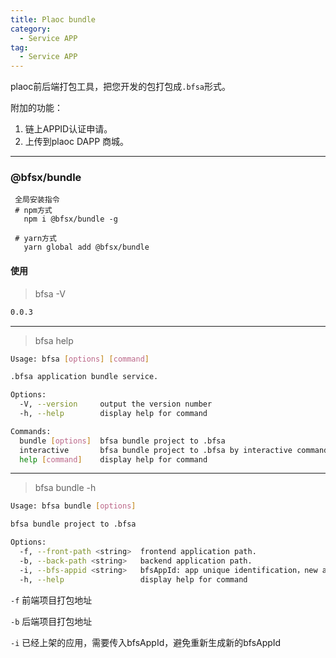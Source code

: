 ```yaml
---
title: Plaoc bundle
category:
  - Service APP
tag:
  - Service APP
---
```


plaoc前后端打包工具，把您开发的包打包成`.bfsa`形式。

附加的功能：

1. 链上APPID认证申请。
2. 上传到plaoc DAPP 商城。

---------------------------

### @bfsx/bundle

```
 全局安装指令
 # npm方式
   npm i @bfsx/bundle -g

 # yarn方式
   yarn global add @bfsx/bundle
```

#### 使用
> bfsa -V
```bash
0.0.3
```
---------------------------

> bfsa help

```bash
Usage: bfsa [options] [command]

.bfsa application bundle service.

Options:
  -V, --version     output the version number
  -h, --help        display help for command

Commands:
  bundle [options]  bfsa bundle project to .bfsa
  interactive       bfsa bundle project to .bfsa by interactive command line
  help [command]    display help for command
```
--------------------------

> bfsa bundle -h

```bash
Usage: bfsa bundle [options]

bfsa bundle project to .bfsa

Options:
  -f, --front-path <string>  frontend application path.
  -b, --back-path <string>   backend application path.
  -i, --bfs-appid <string>   bfsAppId: app unique identification，new app ignore.
  -h, --help                 display help for command
```
`-f` 前端项目打包地址

`-b` 后端项目打包地址

`-i` 已经上架的应用，需要传入bfsAppId，避免重新生成新的bfsAppId
